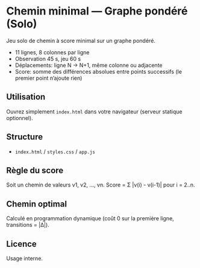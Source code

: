 # Chemin minimal — Graphe pondéré (Solo)

Jeu solo de chemin à score minimal sur un graphe pondéré.

- 11 lignes, 8 colonnes par ligne
- Observation 45 s, jeu 60 s
- Déplacements: ligne N -> N+1, même colonne ou adjacente
- Score: somme des différences absolues entre points successifs (le premier point n’ajoute rien)

## Utilisation
Ouvrez simplement `index.html` dans votre navigateur (serveur statique optionnel).

## Structure
- `index.html` / `styles.css` / `app.js`

## Règle du score
Soit un chemin de valeurs v1, v2, ..., vn. Score = Σ |v(i) - v(i-1)| pour i = 2..n.

## Chemin optimal
Calculé en programmation dynamique (coût 0 sur la première ligne, transitions = |Δ|).

## Licence
Usage interne.
